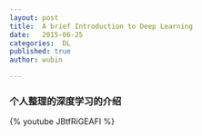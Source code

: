 ```yaml
---
layout: post
title:  A brief Introduction to Deep Learning
date:   2015-06-25
categories:  DL
published: true
author: wubin

---
```


### 个人整理的深度学习的介绍

{% youtube JBtfRiGEAFI %}
